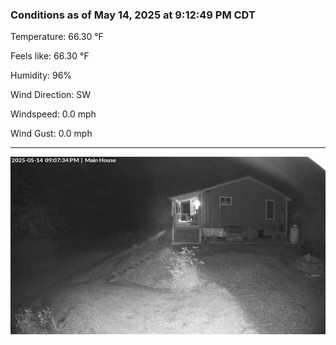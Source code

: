 ### Conditions as of May 14, 2025 at 9:12:49 PM CDT 

Temperature: 66.30 &deg;F

Feels like: 66.30 &deg;F

Humidity: 96%

Wind Direction: SW

Windspeed: 0.0 mph

Wind Gust: 0.0 mph

---

<img src="./images/latest.jpeg"/>

